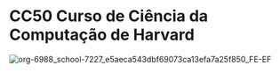 # CC50   Curso de Ciência da Computação de Harvard

![org-6988_school-7227_e5aeca543dbf69073ca13efa7a25f850_FE-EF](https://user-images.githubusercontent.com/56928555/92950945-f50cfd00-f433-11ea-83e3-c8ad2a45341d.jpg)
